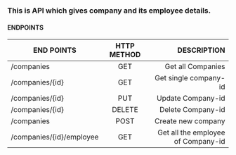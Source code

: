 ### This is API which gives company and its employee details.  



#### ENDPOINTS

| END POINTS               | HTTP METHOD |                        DESCRIPTION |
|--------------------------|:-----------:|-----------------------------------:|
| /companies               |     GET     | Get all Companies |
| /companies/{id}          |     GET     | Get single company-id |
| /companies/{id}          |     PUT     | Update Company-id |
| /companies/{id}          |   DELETE    | Delete Company-id |
| /companies               |    POST     | Create new company |
| /companies/{id}/employee |     GET     | Get all the employee of Company-id |